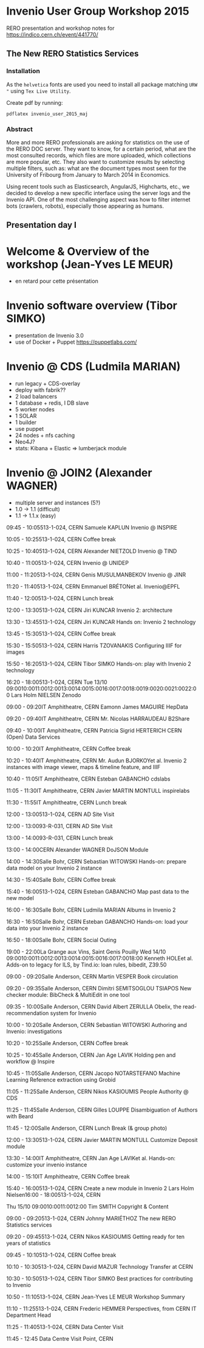 # Invenio User Group Workshop 2015

RERO presentation and workshop notes for <https://indico.cern.ch/event/441770/>

## The New RERO Statistics Services

### Installation

As the `helvetica` fonts are used you need to install all package matching `URW "` using `Tex Live Utility`.

Create pdf by running:

	pdflatex invenio_user_2015_maj

### Abstract

More and more RERO professionals are asking for statistics on the use of the
RERO DOC server. They want to know, for a certain period, what are the most
consulted records, which files are more uploaded, which collections are more
popular, etc. They also want to customize results by selecting multiple
filters, such as: what are the document types most seen for the University of
Fribourg from January to March 2014 in Economics.

Using recent tools such as Elasticsearch, AngularJS, Highcharts, etc.,
we decided to develop a new specific interface using the server
logs and the Invenio API. One of the most challenging aspect was how to filter
internet bots (crawlers, robots), especially those appearing as humans.

## Presentation day I

# Welcome & Overview of the workshop (Jean-Yves LE MEUR)

- en retard pour cette présentation

 
# Invenio software overview (Tibor SIMKO)

- presentation de Invenio 3.0
- use of Docker + Puppet <https://puppetlabs.com/>


# Invenio @ CDS (Ludmila MARIAN)

- run legacy + CDS-overlay
- deploy with fabrik??
- 2 load balancers
- 1 database + redis, I DB slave
- 5 worker nodes
- 1 SOLAR
- 1 builder
- use puppet
- 24 nodes + nfs caching
- Neo4J?
- stats: Kibana + Elastic => lumberjack module

# Invenio @ JOIN2 (Alexander WAGNER)

- multiple server and instances (5?)
- 1.0 -> 1.1 (difficult)
- 1.1 -> 1.1.x (easy)

09:45 - 10:05513-1-024, CERN
Samuele KAPLUN
Invenio @ INSPIRE

10:05 - 10:25513-1-024, CERN
Coffee break

10:25 - 10:40513-1-024, CERN
Alexander NIETZOLD
Invenio @ TIND

10:40 - 11:00513-1-024, CERN
Invenio @ UNIDEP

11:00 - 11:20513-1-024, CERN
Genis MUSULMANBEKOV
Invenio @ JINR

11:20 - 11:40513-1-024, CERN
Emmanuel BRÉTONet al.
Invenio@EPFL

11:40 - 12:00513-1-024, CERN
Lunch break

12:00 - 13:30513-1-024, CERN
Jiri KUNCAR
Invenio 2: architecture

13:30 - 13:45513-1-024, CERN
Jiri KUNCAR
Hands on: Invenio 2 technology

13:45 - 15:30513-1-024, CERN
Coffee break

15:30 - 15:50513-1-024, CERN
Harris TZOVANAKIS
Configuring IIIF for images

15:50 - 16:20513-1-024, CERN
Tibor SIMKO
Hands-on: play with Invenio 2 technology

16:20 - 18:00513-1-024, CERN
Tue 13/10
09:0010:0011:0012:0013:0014:0015:0016:0017:0018:0019:0020:0021:0022:00
Lars Holm NIELSEN
Zenodo

09:00 - 09:20IT Amphitheatre, CERN
Eamonn James MAGUIRE
HepData

09:20 - 09:40IT Amphitheatre, CERN
Mr. Nicolas HARRAUDEAU
B2Share

09:40 - 10:00IT Amphitheatre, CERN
Patricia Sigrid HERTERICH
CERN (Open) Data Services

10:00 - 10:20IT Amphitheatre, CERN
Coffee break

10:20 - 10:40IT Amphitheatre, CERN
Mr. Audun BJORKOYet al.
Invenio 2 instances with image viewer, maps & timeline feature, and IIIF

10:40 - 11:05IT Amphitheatre, CERN
Esteban GABANCHO
cdslabs

11:05 - 11:30IT Amphitheatre, CERN
Javier MARTIN MONTULL
inspirelabs

11:30 - 11:55IT Amphitheatre, CERN
Lunch break

12:00 - 13:00513-1-024, CERN
AD Site Visit

12:00 - 13:0093-R-031, CERN
AD Site Visit

13:00 - 14:0093-R-031, CERN
Lunch break

13:00 - 14:00CERN
Alexander WAGNER
DoJSON Module

14:00 - 14:30Salle Bohr, CERN
Sebastian WITOWSKI
Hands-on: prepare data model on your Invenio 2 instance

14:30 - 15:40Salle Bohr, CERN
Coffee break

15:40 - 16:00513-1-024, CERN
Esteban GABANCHO
Map past data to the new model

16:00 - 16:30Salle Bohr, CERN
Ludmila MARIAN
Albums in Invenio 2

16:30 - 16:50Salle Bohr, CERN
Esteban GABANCHO
Hands-on: load your data into your Invenio 2 instance

16:50 - 18:00Salle Bohr, CERN
Social Outing

19:00 - 22:00La Grange aux Vins, Saint Genis Pouilly
Wed 14/10
09:0010:0011:0012:0013:0014:0015:0016:0017:0018:00
Kenneth HOLEet al.
Adds-on to legacy for ILS, by Tind.io: loan rules, bibedit, Z39.50

09:00 - 09:20Salle Anderson, CERN
Martin VESPER
Book circulation

09:20 - 09:35Salle Anderson, CERN
Dimitri SEMITSOGLOU TSIAPOS
New checker module: BibCheck & MultiEdit in one tool

09:35 - 10:00Salle Anderson, CERN
David Albert ZERULLA
Obelix, the read-recommendation system for Invenio

10:00 - 10:20Salle Anderson, CERN
Sebastian WITOWSKI
Authoring and Invenio: investigations

10:20 - 10:25Salle Anderson, CERN
Coffee break

10:25 - 10:45Salle Anderson, CERN
Jan Age LAVIK
Holding pen and workflow @ Inspire

10:45 - 11:05Salle Anderson, CERN
Jacopo NOTARSTEFANO
Machine Learning Reference extraction using Grobid

11:05 - 11:25Salle Anderson, CERN
Nikos KASIOUMIS
People Authority @ CDS

11:25 - 11:45Salle Anderson, CERN
Gilles LOUPPE
Disambiguation of Authors with Beard

11:45 - 12:00Salle Anderson, CERN
Lunch Break (& group photo)

12:00 - 13:30513-1-024, CERN
Javier MARTIN MONTULL
Customize Deposit module

13:30 - 14:00IT Amphitheatre, CERN
Jan Age LAVIKet al.
Hands-on: customize your invenio instance

14:00 - 15:10IT Amphitheatre, CERN
Coffee break

15:40 - 16:00513-1-024, CERN
Create a new module in Invenio 2
Lars Holm Nielsen16:00 - 18:00513-1-024, CERN

Thu 15/10
09:0010:0011:0012:00
Tim SMITH
Copyright & Content

09:00 - 09:20513-1-024, CERN
Johnny MARIÉTHOZ
The new RERO Statistics services

09:20 - 09:45513-1-024, CERN
Nikos KASIOUMIS
Getting ready for ten years of statistics

09:45 - 10:10513-1-024, CERN
Coffee break

10:10 - 10:30513-1-024, CERN
David MAZUR
Technology Transfer at CERN

10:30 - 10:50513-1-024, CERN
Tibor SIMKO
Best practices for contributing to Invenio

10:50 - 11:10513-1-024, CERN
Jean-Yves LE MEUR
Workshop Summary

11:10 - 11:25513-1-024, CERN
Frederic HEMMER
Perspectives, from CERN IT Department Head

11:25 - 11:40513-1-024, CERN
Data Center Visit

11:45 - 12:45 Data Centre Visit Point, CERN
